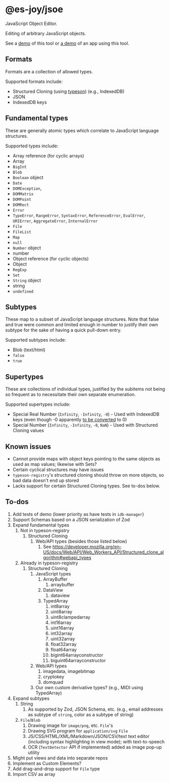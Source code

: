 # @es-joy/jsoe

JavaScript Object Editor.

Editing of arbitrary JavaScript objects.

See a [demo](https://es-joy.github.io/jsoe/demo/) of this tool or
[a demo](https://brettz9.github.io/idb-manager/index-pages.html) of an
app using this tool.

## Formats

Formats are a collection of allowed types.

Supported formats include:

- Structured Cloning (using [typeson](https://github.com/dfahlander/typeson)) (e.g., IndexedDB)
- JSON
- IndexedDB keys

## Fundamental types

These are generally atomic types which correlate to JavaScript language structures.

Supported types include:

- Array reference (for cyclic arrays)
- Array
- `BigInt`
- `Blob`
- `Boolean` object
- `Date`
- `DOMException`,
- `DOMMatrix`
- `DOMPoint`
- `DOMRect`
- `Error`
- `TypeError`, `RangeError`, `SyntaxError`, `ReferenceError`, `EvalError`,
    `URIError`, `AggregateError`, `InternalError`
- `File`
- `FileList`
- `Map`
- `null`
- `Number` object
- number
- Object reference (for cyclic objects)
- Object
- `RegExp`
- `Set`
- `String` object
- string
- `undefined`

## Subtypes

These map to a subset of JavaScript language structures. Note that false and true were common and limited enough in number to justify their own subtype for the sake of having a quick pull-down entry.

Supported subtypes include:

- Blob (text/html)
- `false`
- `true`

## Supertypes

These are collections of individual types, justified by the subitems not being so frequent as to necessitate their own
separate enumeration.

Supported supertypes include:

- Special Real Number (`Infinity`, `-Infinity`, `-0`) - Used with IndexedDB keys (even though -0 apparently [to be converted](https://github.com/w3c/IndexedDB/issues/375) to 0)
- Special Number (`Infinity`, `-Infinity`, `-0`, `NaN`) - Used with Structured Cloning values

## Known issues

- Cannot provide maps with object keys pointing to the same objects as used
    as map values; likewise with Sets?
- Certain cyclical structures may have issues
- `typeson-registry`'s structured cloning should throw on more objects, so
   bad data doesn't end up stored
- Lacks support for certain Structured Cloning types. See to-dos below.

## To-dos

1. Add tests of demo (lower priority as have tests in `idb-manager`)
1. Support Schemas based on a JSON serialization of Zod
1. Expand fundamental types
    1. Not in typeson-registry
        1. Structured Cloning
            1. Web/API types (besides those listed below)
                1. See <https://developer.mozilla.org/en-US/docs/Web/API/Web_Workers_API/Structured_clone_algorithm#webapi_types>
    1. Already in typeson-registry
        1. Structured Cloning
            1. JavaScript types
                1. ArrayBuffer
                    1. arraybuffer
                1. DataView
                    1. dataview
                1. TypedArray
                    1. int8array
                    1. uint8array
                    1. uint8clampedarray
                    1. int16array
                    1. uint16array
                    1. int32array
                    1. uint32array
                    1. float32array
                    1. float64array
                    1. bigint64arrayconstructor
                    1. biguint64arrayconstructor
            1. Web/API types
                1. imagedata, imagebitmap
                1. cryptokey
                1. domquad
            1. Our own custom derivative types? (e.g., MIDI using TypedArray)
1. Expand subtypes
    1. String
        1. As supported by Zod, JSON Schema, etc. (e.g., email addresses as
            subtype of `string`, color as a subtype of string)
    1. `File`/`Blob`
        1. Drawing image for `image/png`, etc. `File`'s
        1. Drawing SVG program for `application/svg` `File`
        1. JS/CSS/HTML/XML/Markdown/JSON/CSV/text text editor (including
            syntax highlighting in view mode); with text-to-speech
        1. OCR (`TextDetector` API if implemented) added as image pop-up
            utility
1. Might put views and data into separate repos
1. Implement as Custom Elements?
1. Add drag-and-drop support for `File` type
1. Import CSV as array

